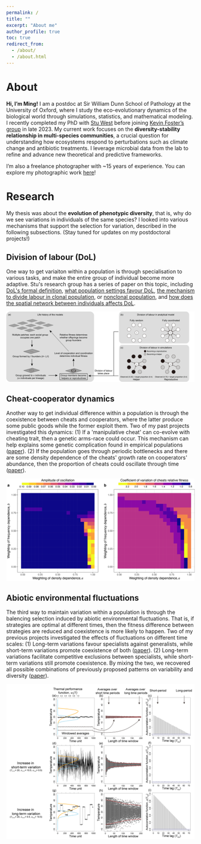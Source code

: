 ```yaml
---
permalink: /
title: ""
excerpt: "About me"
author_profile: true
toc: true
redirect_from: 
  - /about/
  - /about.html
---
```


About
=====
**Hi, I’m Ming!** I am a postdoc at Sir William Dunn School of Pathology at the University of Oxford, where I study the eco-evolutionary dynamics of the biological world through simulations, statistics, and mathematical modeling. I recently completed my PhD with [Stu West](http://zoo-web02.zoo.ox.ac.uk/group/west/) before joining [Kevin Foster’s group](https://www.fosterlab.uk/) in late 2023. My current work focuses on the **diversity-stability relationship in multi-species communities**, a crucial question for understanding how ecosystems respond to perturbations such as climate change and antibiotic treatments. I leverage microbial data from the lab to refine and advance new theoretical and predictive frameworks. 

I’m also a freelance photographer with ~15 years of experience. You can explore my photographic work [here](https://mingpapilio.myportfolio.com/digital/)!

Research
=====
My thesis was about the **evolution of phenotypic diversity**, that is, why do we see variations in individuals of the same species? I looked into various mechanisms that support the selection for variation, described in the following subsections. (Stay tuned for updates on my postdoctoral projects!)

Division of labour (DoL)
-----
One way to get variaiton within a population is through specialisation to various tasks, and make the entire group of individual become more adaptive. Stu's research group has a series of paper on this topic, including [DoL's formal definition](https://www.nature.com/articles/nrmicro.2016.111), [what population settings favour DoL](https://www.nature.com/articles/s41559-018-0564-9), [the mechanism to divide labour in clonal population](https://www.nature.com/articles/s41467-021-27902-4), or [nonclonal population](https://onlinelibrary.wiley.com/doi/full/10.1002/ece3.8067), and [how does the spatial network between individuals affects DoL](https://elifesciences.org/articles/71968).

![alt text](images/DoL_scheme.jpg)

Cheat-cooperator dynamics
-----
Another way to get individual difference within a population is through the coexistence between cheats and cooperators, where the latter produce some public goods while the former exploit them. Two of my past projects investigated this dynamics: (1) If a 'manipulative cheat' can co-evolve with cheating trait, then a genetic arms-race could occur. This mechanism can help explains some genetic complication found in empirical populations ([paper](https://elifesciences.org/articles/80611)). (2) If the population goes through periodic bottlenecks and there are some density dependence of the cheats' growth rate on cooperators' abundance, then the proportion of cheats could oscillate through time ([paper](https://academic.oup.com/evlett/advance-article/doi/10.1093/evlett/qrad032/7229477)).

![alt text](images/SimMap.jpg)

Abiotic environmental fluctuations
-----
The third way to maintain variation within a population is through the balencing selection induced by abiotic environmental fluctuations. That is, if strategies are optimal at different times, then the fitness difference between strategies are reduced and coexistence is more likely to happen. Two of my previous projects investigated the effects of fluctuations on different time scales: (1) Long-term variations favour specialists against generalists, while short-term variations promote coexistence of both ([paper](https://royalsocietypublishing.org/doi/full/10.1098/rspb.2019.1623)). (2) Long-term variations facilitate competitive exclusions between specialists, while short-term variations still promote coexistence. By mixing the two, we recovered all possible combinations of previously proposed patterns on variability and diversity ([paper](https://royalsocietypublishing.org/doi/full/10.1098/rspb.2021.1491)).

![alt text](images/TimeScales.jpg)
